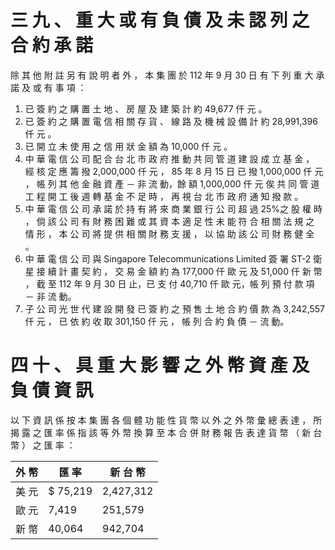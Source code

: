 # 三 九 、 重 大 或 有 負 債 及 未 認 列 之 合 約 承 諾

除 其 他 附 註 另 有 說 明 者 外 ， 本 集 團 於 112 年 9 月 30 日 有 下 列 重 大 承 諾 及 或 有 事 項 ：

1. 已 簽 約 之 購 置 土 地 、 房 屋 及 建 築 計 約 49,677 仟 元 。
2. 已 簽 約 之 購 置 電 信 相 關 存 貨 、 線 路 及 機 械 設 備 計 約 28,991,396 仟 元 。
3. 已 開 立 未 使 用 之 信 用 狀 金 額 為 10,000 仟 元 。
4. 中 華 電 信 公 司 配 合 台 北 市 政 府 推 動 共 同 管 道 建 設 成 立 基 金 ， 經 核 定 應 籌 撥 2,000,000 仟 元 ， 85 年 8 月 15 日 已 撥 1,000,000 仟 元 ， 帳 列 其 他 金 融 資 產 － 非 流 動，餘 額 1,000,000 仟 元 俟 共 同 管 道 工 程 開 工 後 週 轉 基 金 不 足 時 ， 再 視 台 北 市 政 府 通 知 撥 款 。
5. 中 華 電 信 公 司 承 諾 於 持 有 將 來 商 業 銀 行 公 司 超 過 25%之 股 權 時 ， 倘 該 公 司 有 財 務 困 難 或 其 資 本 適 足 性 未 能 符 合 相 關 法 規 之 情 形 ， 本 公 司 將 提 供 相 關 財 務 支 援 ， 以 協 助 該 公 司 財 務 健 全 。
6. 中 華 電 信 公 司 與 Singapore Telecommunications Limited 簽 署 ST-2 衛 星 接 續 計 畫 契 約 ， 交 易 金 額 約 為 177,000 仟 歐 元 及 51,000 仟 新 幣 ， 截 至 112 年 9 月 30 日 止，已 支 付 40,710 仟 歐 元，帳 列 預 付 款 項 － 非 流 動。
7. 子 公 司 光 世 代 建 設 開 發 已 簽 約 之 預 售 土 地 合 約 價 款 為 3,242,557 仟 元 ， 已 依 約 收 取 301,150 仟 元 ， 帳 列 合 約 負 債 － 流 動。

# 四 十 、 具 重 大 影 響 之 外 幣 資 產 及 負 債 資 訊

以 下 資 訊 係 按 本 集 團 各 個 體 功 能 性 貨 幣 以 外 之 外 幣 彙 總 表 達 ， 所 揭 露 之 匯 率 係 指 該 等 外 幣 換 算 至 本 合 併 財 務 報 告 表 達 貨 幣 （ 新 台 幣 ） 之 匯 率 ：

|外 幣|匯 率|新 台 幣|
|---|---|---|
|美 元|$ 75,219|2,427,312|
|歐 元|7,419|251,579|
|新 幣|40,064|942,704|
